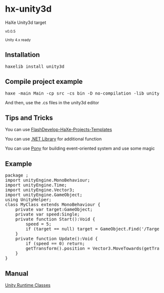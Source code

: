 <h1>hx-unity3d</h1>
HaXe Unity3d target
<p><small>v0.0.5</small></p>
<p><small>Unity 4.x ready</small></p>
<h2>Installation</h2>
<pre>haxelib install unity3d</pre>

<h2>Compile project example</h2>
<pre>haxe -main Main -cp src -cs bin -D no-compilation -lib unity3d {+required classes}</pre>
And then, use the .cs files in the unity3d editor

<h2>Tips and Tricks</h2>
<p>You can use <a href="https://github.com/AxGord/FlashDevelop-HaXe-Projects-Templates">FlashDevelop-HaXe-Projects-Templates</a></p>
<p>You can use <a href="https://github.com/AxGord/hx-dotnet">.NET Library</a> for additional function</p>
<p>You can use <a href="https://github.com/AxGord/Pony">Pony</a> for building event-oriented system and use some magic</p>

<h2>Example</h2>
<pre>package ;
import unityEngine.MonoBehaviour;
import unityEngine.Time;
import unityEngine.Vector3;
import unityEngine.GameObject;
using UnityHelper;
class MyClass extends MonoBehaviour {
	private var target:GameObject;
	private var speed:Single;
	private function Start():Void {
		speed = 5;
		if (target == null) target = GameObject.Find('/Target');
	}
	private function Update():Void {
		if (speed == 0) return;
		getTransform().position = Vector3.MoveTowards(getTransform().position, target.transform.position, Time.deltaTime * speed);
	}
}
</pre>

<h2>Manual</h2>
<a href="http://docs.unity3d.com/Documentation/ScriptReference/20_class_hierarchy.html">Unity Runtime Classes</a>